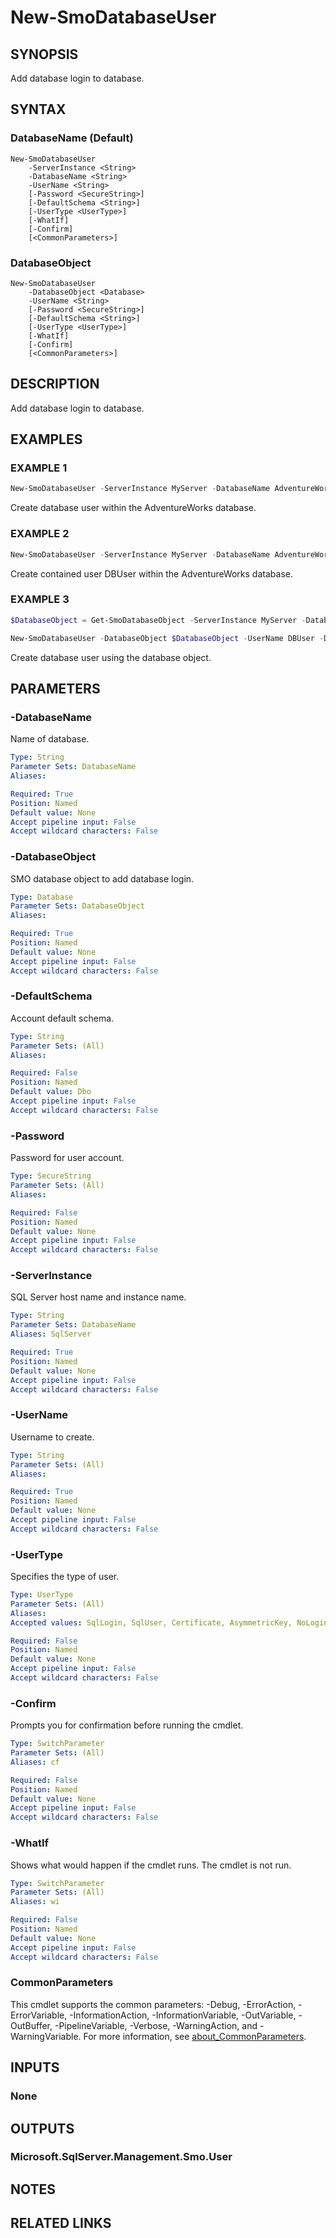 ﻿---
external help file: SqlServerTools-help.xml
Module Name: SqlServerTools
online version:
schema: 2.0.0
---

# New-SmoDatabaseUser

## SYNOPSIS
Add database login to database.

## SYNTAX

### DatabaseName (Default)
```
New-SmoDatabaseUser
	-ServerInstance <String>
	-DatabaseName <String>
	-UserName <String>
	[-Password <SecureString>]
	[-DefaultSchema <String>]
	[-UserType <UserType>]
	[-WhatIf]
	[-Confirm]
	[<CommonParameters>]
```

### DatabaseObject
```
New-SmoDatabaseUser
	-DatabaseObject <Database>
	-UserName <String>
	[-Password <SecureString>]
	[-DefaultSchema <String>]
	[-UserType <UserType>]
	[-WhatIf]
	[-Confirm]
	[<CommonParameters>]
```

## DESCRIPTION
Add database login to database.

## EXAMPLES

### EXAMPLE 1
```powershell
New-SmoDatabaseUser -ServerInstance MyServer -DatabaseName AdventureWorks -UserName DBUser -DefaultSchema dbo
```

Create database user within the AdventureWorks database.

### EXAMPLE 2
```powershell
New-SmoDatabaseUser -ServerInstance MyServer -DatabaseName AdventureWorks -UserName DBUser -Password $(Get-Credential).Password -DefaultSchema dbo
```

Create contained user DBUser within the AdventureWorks database.

### EXAMPLE 3
```powershell
$DatabaseObject = Get-SmoDatabaseObject -ServerInstance MyServer -DatabaseName AdventureWorks

New-SmoDatabaseUser -DatabaseObject $DatabaseObject -UserName DBUser -DefaultSchema dbo
```

Create database user using the database object.

## PARAMETERS

### -DatabaseName
Name of database.

```yaml
Type: String
Parameter Sets: DatabaseName
Aliases:

Required: True
Position: Named
Default value: None
Accept pipeline input: False
Accept wildcard characters: False
```

### -DatabaseObject
SMO database object to add database login.

```yaml
Type: Database
Parameter Sets: DatabaseObject
Aliases:

Required: True
Position: Named
Default value: None
Accept pipeline input: False
Accept wildcard characters: False
```

### -DefaultSchema
Account default schema.

```yaml
Type: String
Parameter Sets: (All)
Aliases:

Required: False
Position: Named
Default value: Dbo
Accept pipeline input: False
Accept wildcard characters: False
```

### -Password
Password for user account.

```yaml
Type: SecureString
Parameter Sets: (All)
Aliases:

Required: False
Position: Named
Default value: None
Accept pipeline input: False
Accept wildcard characters: False
```

### -ServerInstance
SQL Server host name and instance name.

```yaml
Type: String
Parameter Sets: DatabaseName
Aliases: SqlServer

Required: True
Position: Named
Default value: None
Accept pipeline input: False
Accept wildcard characters: False
```

### -UserName
Username to create.

```yaml
Type: String
Parameter Sets: (All)
Aliases:

Required: True
Position: Named
Default value: None
Accept pipeline input: False
Accept wildcard characters: False
```

### -UserType
Specifies the type of user.

```yaml
Type: UserType
Parameter Sets: (All)
Aliases:
Accepted values: SqlLogin, SqlUser, Certificate, AsymmetricKey, NoLogin, External

Required: False
Position: Named
Default value: None
Accept pipeline input: False
Accept wildcard characters: False
```

### -Confirm
Prompts you for confirmation before running the cmdlet.

```yaml
Type: SwitchParameter
Parameter Sets: (All)
Aliases: cf

Required: False
Position: Named
Default value: None
Accept pipeline input: False
Accept wildcard characters: False
```

### -WhatIf
Shows what would happen if the cmdlet runs.
The cmdlet is not run.

```yaml
Type: SwitchParameter
Parameter Sets: (All)
Aliases: wi

Required: False
Position: Named
Default value: None
Accept pipeline input: False
Accept wildcard characters: False
```

### CommonParameters
This cmdlet supports the common parameters: -Debug, -ErrorAction, -ErrorVariable, -InformationAction, -InformationVariable, -OutVariable, -OutBuffer, -PipelineVariable, -Verbose, -WarningAction, and -WarningVariable. For more information, see [about_CommonParameters](http://go.microsoft.com/fwlink/?LinkID=113216).

## INPUTS

### None

## OUTPUTS

### Microsoft.SqlServer.Management.Smo.User

## NOTES

## RELATED LINKS
